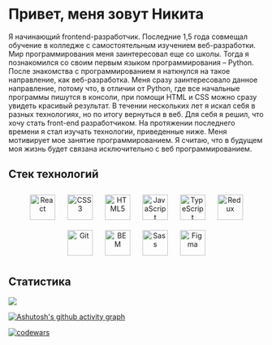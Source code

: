# Привет, меня зовут Никита

Я начинающий frontend-разработчик. Последние 1,5 года совмещал обучение в колледже с самостоятельным изучением веб-разработки. Мир программирования меня заинтересовал еще со школы. Тогда я познакомился со своим первым языком программирования – Python. После знакомства с программированием я наткнулся на такое направление, как веб-разработка. Меня сразу заинтересовало данное направление, потому что, в отличии от Python, где все начальные программы пишутся в консоли, при помощи HTML и CSS можно сразу увидеть красивый результат. В течении нескольких лет я искал себя в разных технологиях, но по итогу вернуться в веб. Для себя я решил, что хочу стать front-end разработчиком. На протяжении последнего времени я стал изучать технологии, приведенные ниже. Меня мотивирует мое занятие программированием. Я считаю, что в будущем моя жизнь будет связана исключительно с веб программированием.

## Стек технологий

<div align="center">  
<a href="https://reactjs.org/" target="_blank"><img style="margin: 10px" src="https://profilinator.rishav.dev/skills-assets/react-original-wordmark.svg" alt="React" height="50" /></a>  
<a href="https://www.w3schools.com/css/" target="_blank"><img style="margin: 10px" src="https://profilinator.rishav.dev/skills-assets/css3-original-wordmark.svg" alt="CSS3" height="50" /></a>  
<a href="https://en.wikipedia.org/wiki/HTML5" target="_blank"><img style="margin: 10px" src="https://profilinator.rishav.dev/skills-assets/html5-original-wordmark.svg" alt="HTML5" height="50" /></a>  
<a href="https://www.javascript.com/" target="_blank"><img style="margin: 10px" src="https://profilinator.rishav.dev/skills-assets/javascript-original.svg" alt="JavaScript" height="50" /></a>  
<a href="https://www.typescriptlang.org/" target="_blank"><img style="margin: 10px" src="https://profilinator.rishav.dev/skills-assets/typescript-original.svg" alt="TypeScript" height="50" /></a>  
<a href="https://redux.js.org/" target="_blank"><img style="margin: 10px" src="https://profilinator.rishav.dev/skills-assets/redux-original.svg" alt="Redux" height="50" /></a>  
<a href="https://github.com/" target="_blank"><img style="margin: 10px" src="https://profilinator.rishav.dev/skills-assets/git-scm-icon.svg" alt="Git" height="50" /></a>  
<a href="http://getbem.com/" target="_blank"><img style="margin: 10px" src="https://profilinator.rishav.dev/skills-assets/bem.svg" alt="BEM" height="50" /></a>  
<a href="https://sass-lang.com/" target="_blank"><img style="margin: 10px" src="https://profilinator.rishav.dev/skills-assets/sass-original.svg" alt="Sass" height="50" /></a>  
<a href="https://www.figma.com/" target="_blank"><img style="margin: 10px" src="https://profilinator.rishav.dev/skills-assets/figma-icon.svg" alt="Figma" height="50" /></a>  
</div>

## Статистика

![](https://github-profile-summary-cards.vercel.app/api/cards/profile-details?username=Nikmet&theme=nord_dark)

[![Ashutosh's github activity graph](https://github-readme-activity-graph.vercel.app/graph?username=Nikmet&theme=github)](https://github.com/ashutosh00710/github-readme-activity-graph)

[![codewars](https://www.codewars.com/users/Nikmet/badges/large)](https://www.codewars.com/users/Nikmet)   







